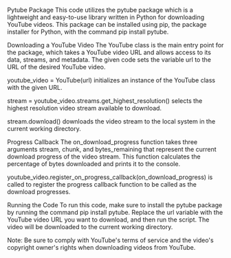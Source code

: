 Pytube Package
This code utilizes the pytube package which is a lightweight and easy-to-use library written in Python for downloading YouTube videos. This package can be installed using pip, the package installer for Python, with the command pip install pytube.

Downloading a YouTube Video
The YouTube class is the main entry point for the package, which takes a YouTube video URL and allows access to its data, streams, and metadata. The given code sets the variable url to the URL of the desired YouTube video.

youtube_video = YouTube(url) initializes an instance of the YouTube class with the given URL.

stream = youtube_video.streams.get_highest_resolution() selects the highest resolution video stream available to download.

stream.download() downloads the video stream to the local system in the current working directory.

Progress Callback
The on_download_progress function takes three arguments stream, chunk, and bytes_remaining that represent the current download progress of the video stream. This function calculates the percentage of bytes downloaded and prints it to the console.

youtube_video.register_on_progress_callback(on_download_progress) is called to register the progress callback function to be called as the download progresses.

Running the Code
To run this code, make sure to install the pytube package by running the command pip install pytube. Replace the url variable with the YouTube video URL you want to download, and then run the script. The video will be downloaded to the current working directory.

Note: Be sure to comply with YouTube's terms of service and the video's copyright owner's rights when downloading videos from YouTube.





